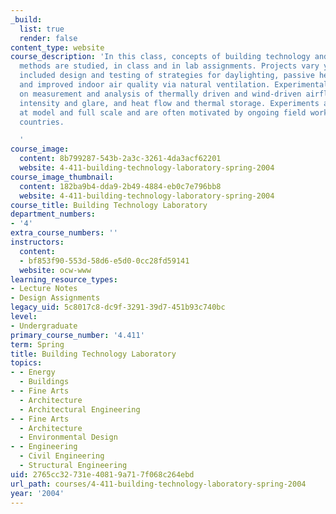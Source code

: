 ```yaml
---
_build:
  list: true
  render: false
content_type: website
course_description: 'In this class, concepts of building technology and experimental
  methods are studied, in class and in lab assignments. Projects vary yearly and have
  included design and testing of strategies for daylighting, passive heating and cooling,
  and improved indoor air quality via natural ventilation. Experimental methods focus
  on measurement and analysis of thermally driven and wind-driven airflows, lighting
  intensity and glare, and heat flow and thermal storage. Experiments are conducted
  at model and full scale and are often motivated by ongoing field work in developing
  countries.

  '
course_image:
  content: 8b799287-543b-2a3c-3261-4da3acf62201
  website: 4-411-building-technology-laboratory-spring-2004
course_image_thumbnail:
  content: 182ba9b4-dda9-2b49-4884-eb0c7e796bb8
  website: 4-411-building-technology-laboratory-spring-2004
course_title: Building Technology Laboratory
department_numbers:
- '4'
extra_course_numbers: ''
instructors:
  content:
  - bf853f90-553d-58d6-e5d0-0cc28fd59141
  website: ocw-www
learning_resource_types:
- Lecture Notes
- Design Assignments
legacy_uid: 5c8017c8-dc9f-3291-39d7-451b93c740bc
level:
- Undergraduate
primary_course_number: '4.411'
term: Spring
title: Building Technology Laboratory
topics:
- - Energy
  - Buildings
- - Fine Arts
  - Architecture
  - Architectural Engineering
- - Fine Arts
  - Architecture
  - Environmental Design
- - Engineering
  - Civil Engineering
  - Structural Engineering
uid: 2765cc32-731e-4081-9a71-7f068c264ebd
url_path: courses/4-411-building-technology-laboratory-spring-2004
year: '2004'
---
```

